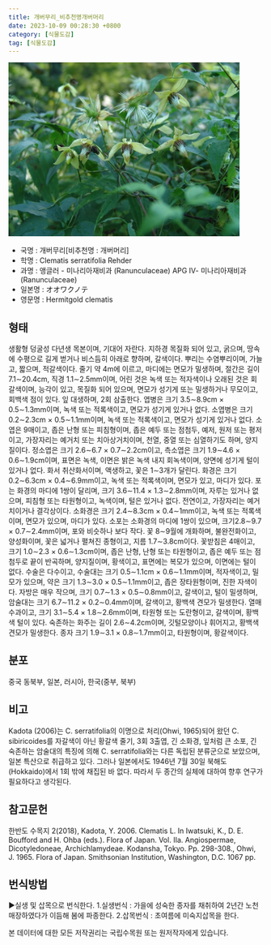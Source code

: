 ```yaml
---
title: 개버무리_비추천명개버머리
date: 2023-10-09 00:28:30 +0800
category: [식물도감]
tag: [식물도감]
---
```




![개버무리[비추천명 : 개버머리]](/assets/img/fileUpload/plants/basic/Ranunculaceae/Clematis/6751/6751_1_th2.JPG)
- 국명 : 개버무리[비추천명 : 개버머리]
- 학명 : Clematis serratifolia Rehder
- 과명 : 앵글러 - 미나리아재비과 (Ranunculaceae) APG Ⅳ- 미나리아재비과 (Ranunculaceae)
- 일본명 : オオワクノテ
- 영문명 : Hermitgold clematis


## 형태
생활형 덩굴성 다년생 목본이며, 기대어 자란다. 지하경 목질화 되어 있고, 굵으며, 땅속에 수평으로 길게 벋거나 비스듬히 아래로 향하며, 갈색이다. 뿌리는 수염뿌리이며, 가늘고, 짧으며, 적갈색이다. 줄기 약 4m에 이르고, 마디에는 면모가 밀생하며, 절간은 길이 7.1∼20.4cm, 직경 1.1∼2.5mm이며, 어린 것은 녹색 또는 적자색이나 오래된 것은 회갈색이며, 능각이 있고, 목질화 되어 있으며, 면모가 성기게 또는 밀생하거나 무모이고, 회백색 점이 있다. 잎 대생하며, 2회 삼출한다. 엽병은 크기 3.5∼8.9cm × 0.5∼1.3mm이며, 녹색 또는 적록색이고, 면모가 성기게 있거나 없다. 소엽병은 크기 0.2∼2.3cm × 0.5∼1.1mm이며, 녹색 또는 적록색이고, 면모가 성기게 있거나 없다. 소엽은 9매이고, 좁은 난형 또는 피침형이며, 좁은 예두 또는 점첨두, 예저, 원저 또는 평저이고, 가장자리는 예거치 또는 치아상거치이며, 천열, 중열 또는 심열하기도 하며, 양지질이다. 정소엽은 크기 2.6∼6.7 × 0.7∼2.2cm이고, 측소엽은 크기 1.9∼4.6 × 0.6∼1.9cm이며, 표면은 녹색, 이면은 밝은 녹색 내지 회녹색이며, 양면에 성기게 털이 있거나 없다. 화서 취산화서이며, 액생하고, 꽃은 1∼3개가 달린다. 화경은 크기 0.2∼6.3cm × 0.4∼6.9mm이고, 녹색 또는 적록색이며, 면모가 있고, 마디가 있다. 포는 화경의 마디에 1쌍이 달리며, 크기 3.6∼11.4 × 1.3∼2.8mm이며, 자루는 있거나 없으며, 피침형 또는 타원형이고, 녹색이며, 털은 있거나 없다. 전연이고, 가장자리는 예거치이거나 결각상이다. 소화경은 크기 2.4∼8.3cm × 0.4∼1mm이고, 녹색 또는 적록색이며, 면모가 있으며, 마디가 있다. 소포는 소화경의 마디에 1쌍이 있으며, 크기2.8∼9.7 × 0.7∼2.4mm이며, 포와 비슷하나 보다 작다. 꽃 8∼9월에 개화하며, 불완전화이고, 양성화이며, 꽃은 넓거나 펼쳐진 종형이고, 지름 1.7∼3.8cm이다. 꽃받침은 4매이고, 크기 1.0∼2.3 × 0.6∼1.3cm이며, 좁은 난형, 난형 또는 타원형이고, 좁은 예두 또는 점첨두로 끝이 반곡하며, 양지질이며, 황색이고, 표면에는 복모가 있으며, 이면에는 털이 없다. 수술은 다수이고, 수술대는 크기 0.5∼1.1cm × 0.6∼1.1mm이며, 적자색이고, 밀모가 있으며, 약은 크기 1.3∼3.0 × 0.5∼1.1mm이고, 좁은 장타원형이며, 진한 자색이다. 자방은 매우 작으며, 크기 0.7∼1.3 × 0.5∼0.8mm이고, 갈색이고, 털이 밀생하며, 암술대는 크기 6.7∼11.2 × 0.2∼0.4mm이며, 갈색이고, 황백색 견모가 밀생한다. 열매 수과이고, 크기 3.1∼5.4 × 1.8∼2.6mm이며, 타원형 또는 도란형이고, 갈색이며, 황백색 털이 있다. 숙존하는 화주는 길이 2.6∼4.2cm이며, 깃털모양이나 휘어지고, 황백색 견모가 밀생한다. 종자 크기 1.9∼3.1 × 0.8∼1.7mm이고, 타원형이며, 황갈색이다.
## 분포
중국 동북부, 일본, 러시아, 한국(중부, 북부)
## 비고
Kadota (2006)는 C. serratifolia의 이명으로 처리(Ohwi, 1965)되어 왔던 C. sibiricoides를 자갈색이 아닌 황갈색 줄기, 3회 3출엽, 긴 소화경, 잎처럼 큰 소포, 긴 숙존하는 암술대의 특징에 의해 C. serratifolia와는 다른 독립된 분류군으로 보았으며, 일본 특산으로 취급하고 있다. 그러나 일본에서도 1946년 7월 30일 북해도(Hokkaido)에서 1회 밖에 채집된 바 없다. 따라서 두 종간의 실체에 대하여 향후 연구가 필요하다고 생각된다.
## 참고문헌
한반도 수목지 2(2018), Kadota, Y. 2006. Clematis L. In Iwatsuki, K., D. E. Boufford and H. Ohba (eds.). Flora of Japan. Vol. IIa. Angiospermae, Dicotyledoneae, Archichlamydeae. Kodansha, Tokyo. Pp. 298-308., Ohwi, J. 1965. Flora of Japan. Smithsonian Institution, Washington, D.C. 1067 pp.
## 번식방법
▶실생 및 삽목으로 번식한다. 
1.실생번식 : 가을에 성숙한 종자를 채취하여 2년간 노천매장하였다가 이듬해 봄에 파종한다. 
2.삽목번식 : 초여름에 미숙지삽목을 한다.






본 데이터에 대한 모든 저작권리는 국립수목원 또는 원저작자에게 있습니다.

